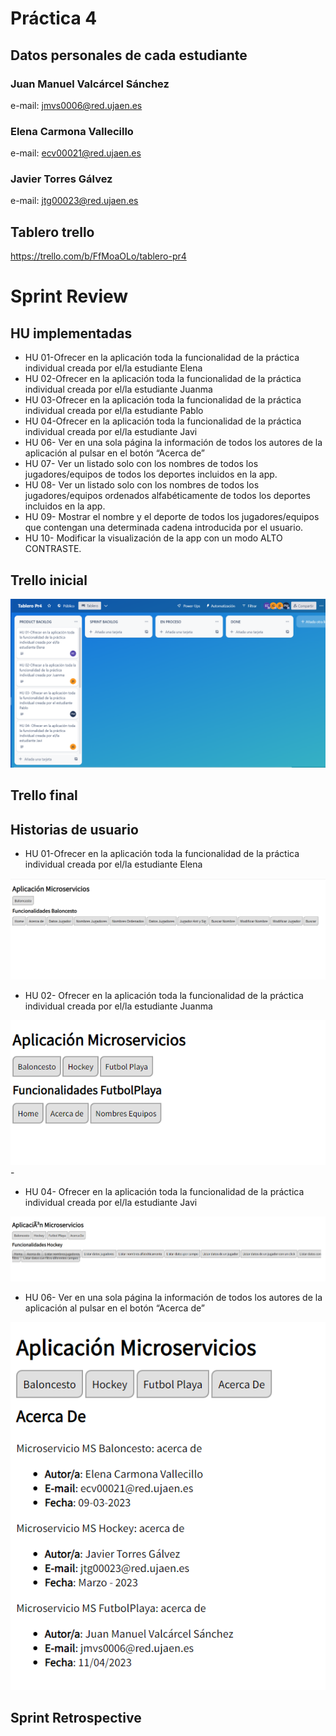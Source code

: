 # Práctica 4

## Datos personales de cada estudiante
### Juan Manuel Valcárcel Sánchez
e-mail: jmvs0006@red.ujaen.es

### Elena Carmona Vallecillo
e-mail: ecv00021@red.ujaen.es

### Javier Torres Gálvez
e-mail: jtg00023@red.ujaen.es

## Tablero trello
https://trello.com/b/FfMoaOLo/tablero-pr4

# Sprint Review

## HU implementadas
- HU 01-Ofrecer en la aplicación toda la funcionalidad de la práctica individual creada por el/la estudiante Elena
- HU 02-Ofrecer en la aplicación toda la funcionalidad de la práctica individual creada por el/la estudiante Juanma
- HU 03-Ofrecer en la aplicación toda la funcionalidad de la práctica individual creada por el/la estudiante Pablo
- HU 04-Ofrecer en la aplicación toda la funcionalidad de la práctica individual creada por el/la estudiante Javi
- HU 06- Ver en una sola página la información de todos los autores de la aplicación al pulsar en el botón “Acerca de”
- HU 07- Ver un listado solo con los nombres de todos los jugadores/equipos de todos los deportes incluidos en la app.
- HU 08- Ver un listado solo con los nombres de todos los jugadores/equipos ordenados alfabéticamente de todos los deportes incluidos en la app.
- HU 09- Mostrar el nombre y el deporte de todos los jugadores/equipos que contengan una determinada cadena introducida por el usuario.
- HU 10- Modificar la visualización de la app con un modo ALTO CONTRASTE.

## Trello inicial
<img src='imagenes\trello_inicial.png'>

## Trello final

## Historias de usuario 
- HU 01-Ofrecer en la aplicación toda la funcionalidad de la práctica individual creada por el/la estudiante Elena
<img src='imagenes\hu01.png'>

- HU 02- Ofrecer en la aplicación toda la funcionalidad de la práctica individual creada por el/la estudiante Juanma
<img src='imagenes\hu02.png'>
-

- HU 04- Ofrecer en la aplicación toda la funcionalidad de la práctica individual creada por el/la estudiante Javi
<img src='imagenes\hu04.png'>

- HU 06- Ver en una sola página la información de todos los autores de la aplicación al pulsar en el botón “Acerca de”
<img src='imagenes\hu06.png'>

## Sprint Retrospective
